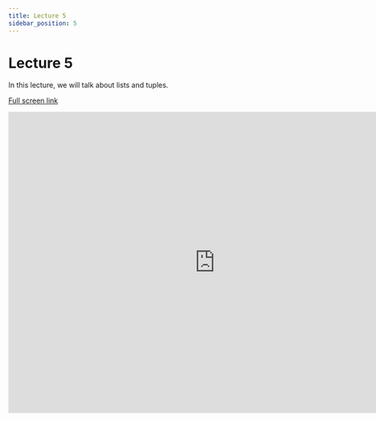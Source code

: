 ```yaml
---
title: Lecture 5
sidebar_position: 5
---
```


# Lecture 5

In this lecture, we will talk about lists and tuples.

[Full screen link](https://zohair-coder.github.io/itp-lecture-l5)

<iframe src="https://zohair-coder.github.io/itp-lecture-l5" width="822" height="600" title="Introduction to Python - L5" scrolling="no" frameborder="0" webkitallowfullscreen mozallowfullscreen allowfullscreen></iframe>